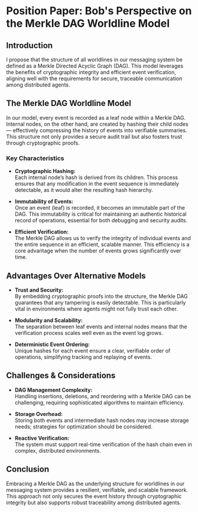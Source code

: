 # Position Paper: Bob's Perspective on the Merkle DAG Worldline Model

## Introduction

I propose that the structure of all worldlines in our messaging system be defined
as a Merkle Directed Acyclic Graph (DAG). This model leverages the benefits of
cryptographic integrity and efficient event verification, aligning well with
the requirements for secure, traceable communication among distributed agents.

## The Merkle DAG Worldline Model

In our model, every event is recorded as a leaf node within a Merkle DAG.
Internal nodes, on the other hand, are created by hashing their child nodes—
effectively compressing the history of events into verifiable summaries. This
structure not only provides a secure audit trail but also fosters trust through
cryptographic proofs.

### Key Characteristics

- **Cryptographic Hashing:**  
  Each internal node’s hash is derived from its children. This process
  ensures that any modification in the event sequence is immediately detectable,
  as it would alter the resulting hash hierarchy.

- **Immutability of Events:**  
  Once an event (leaf) is recorded, it becomes an immutable part of the DAG.
  This immutability is critical for maintaining an authentic historical record
  of operations, essential for both debugging and security audits.

- **Efficient Verification:**  
  The Merkle DAG allows us to verify the integrity of individual events and
  the entire sequence in an efficient, scalable manner. This efficiency is a
  core advantage when the number of events grows significantly over time.

## Advantages Over Alternative Models

- **Trust and Security:**  
  By embedding cryptographic proofs into the structure, the Merkle DAG
  guarantees that any tampering is easily detectable. This is particularly
  vital in environments where agents might not fully trust each other.

- **Modularity and Scalability:**  
  The separation between leaf events and internal nodes means that the
  verification process scales well even as the event log grows.

- **Deterministic Event Ordering:**  
  Unique hashes for each event ensure a clear, verifiable order of operations,
  simplifying tracking and replaying of events.

## Challenges & Considerations

- **DAG Management Complexity:**  
  Handling insertions, deletions, and reordering with a Merkle DAG can be
  challenging, requiring sophisticated algorithms to maintain efficiency.

- **Storage Overhead:**  
  Storing both events and intermediate hash nodes may increase storage needs;
  strategies for optimization should be considered.

- **Reactive Verification:**  
  The system must support real-time verification of the hash chain even in
  complex, distributed environments.

## Conclusion

Embracing a Merkle DAG as the underlying structure for worldlines in our
messaging system provides a resilient, verifiable, and scalable framework.
This approach not only secures the event history through cryptographic integrity
but also supports robust traceability among distributed agents.
